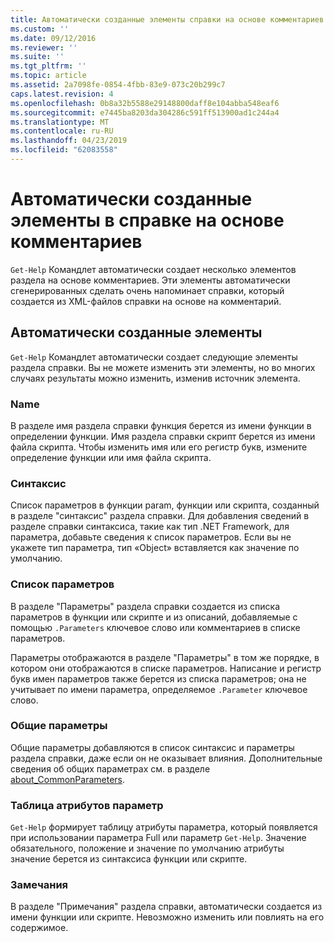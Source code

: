 ```yaml
---
title: Автоматически созданные элементы справки на основе комментариев | Документация Майкрософт
ms.custom: ''
ms.date: 09/12/2016
ms.reviewer: ''
ms.suite: ''
ms.tgt_pltfrm: ''
ms.topic: article
ms.assetid: 2a7098fe-0854-4fbb-83e9-073c20b299c7
caps.latest.revision: 4
ms.openlocfilehash: 0b8a32b5588e29148800daff8e104abba548eaf6
ms.sourcegitcommit: e7445ba8203da304286c591ff513900ad1c244a4
ms.translationtype: MT
ms.contentlocale: ru-RU
ms.lasthandoff: 04/23/2019
ms.locfileid: "62083558"
---
```

# <a name="autogenerated-elements-of-comment-based-help"></a>Автоматически созданные элементы в справке на основе комментариев

`Get-Help` Командлет автоматически создает несколько элементов раздела на основе комментариев. Эти элементы автоматически сгенерированных сделать очень напоминает справки, который создается из XML-файлов справки на основе на комментарий.

## <a name="autogenerated-elements"></a>Автоматически созданные элементы

`Get-Help` Командлет автоматически создает следующие элементы раздела справки. Вы не можете изменить эти элементы, но во многих случаях результаты можно изменить, изменив источник элемента.

### <a name="name"></a>Name

В разделе имя раздела справки функция берется из имени функции в определении функции. Имя раздела справки скрипт берется из имени файла скрипта. Чтобы изменить имя или его регистр букв, измените определение функции или имя файла скрипта.

### <a name="syntax"></a>Синтаксис

Список параметров в функции param, функции или скрипта, созданный в разделе "синтаксис" раздела справки. Для добавления сведений в разделе справки синтаксиса, такие как тип .NET Framework, для параметра, добавьте сведения к список параметров. Если вы не укажете тип параметра, тип «Object» вставляется как значение по умолчанию.

### <a name="parameter-list"></a>Список параметров

В разделе "Параметры" раздела справки создается из списка параметров в функции или скрипте и из описаний, добавляемые с помощью `.Parameters` ключевое слово или комментариев в списке параметров.

Параметры отображаются в разделе "Параметры" в том же порядке, в котором они отображаются в списке параметров. Написание и регистр букв имен параметров также берется из списка параметров; она не учитывает по имени параметра, определяемое `.Parameter` ключевое слово.

### <a name="common-parameters"></a>Общие параметры

Общие параметры добавляются в список синтаксис и параметры раздела справки, даже если он не оказывает влияния. Дополнительные сведения об общих параметрах см. в разделе [about_CommonParameters](/powershell/module/microsoft.powershell.core/about/about_commonparameters).

### <a name="parameter-attribute-table"></a>Таблица атрибутов параметр

`Get-Help` формирует таблицу атрибуты параметра, который появляется при использовании параметра Full или параметр `Get-Help`. Значение обязательного, положение и значение по умолчанию атрибуты значение берется из синтаксиса функции или скрипте.

### <a name="remarks"></a>Замечания

В разделе "Примечания" раздела справки, автоматически создается из имени функции или скрипте. Невозможно изменить или повлиять на его содержимое.
